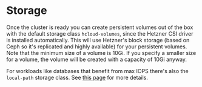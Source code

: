 # Storage

Once the cluster is ready you can create persistent volumes out of the box with the default storage class `hcloud-volumes`, since the Hetzner CSI driver is installed automatically. This will use Hetzner's block storage (based on Ceph so it's replicated and highly available) for your persistent volumes. Note that the minimum size of a volume is 10Gi. If you specify a smaller size for a volume, the volume will be created with a capacity of 10Gi anyway.

For workloads like databases that benefit from max IOPS there's also the `local-path` storage class. See [this page](https://docs.k3s.io/storage) for more details.
